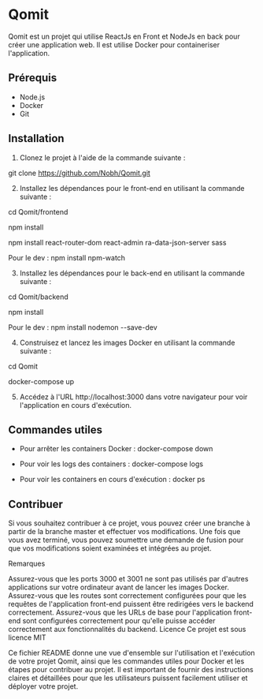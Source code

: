 # Qomit

Qomit est un projet qui utilise ReactJs en Front et NodeJs en back pour créer une application web. Il est utilise Docker pour containeriser l'application.

## Prérequis

- Node.js
- Docker
- Git

## Installation

1. Clonez le projet à l'aide de la commande suivante :

git clone https://github.com/Nobh/Qomit.git


2. Installez les dépendances pour le front-end en utilisant la commande suivante :

cd Qomit/frontend

npm install

npm install react-router-dom react-admin ra-data-json-server sass

Pour le dev : npm install npm-watch


3. Installez les dépendances pour le back-end en utilisant la commande suivante :

cd Qomit/backend

npm install

Pour le dev : npm install nodemon --save-dev


4. Construisez et lancez les images Docker en utilisant la commande suivante :

cd Qomit

docker-compose up


5. Accédez à l'URL http://localhost:3000 dans votre navigateur pour voir l'application en cours d'exécution.

## Commandes utiles

- Pour arrêter les containers Docker :
docker-compose down


- Pour voir les logs des containers :
docker-compose logs


- Pour voir les containers en cours d'exécution :
docker ps


## Contribuer

Si vous souhaitez contribuer à ce projet, vous pouvez créer une branche à partir de la branche master et effectuer vos modifications. Une fois que vous avez terminé, vous pouvez soumettre une demande de fusion pour que vos modifications soient examinées et intégrées au projet.

Remarques

Assurez-vous que les ports 3000 et 3001 ne sont pas utilisés par d'autres applications sur votre ordinateur avant de lancer les images Docker.
Assurez-vous que les routes sont correctement configurées pour que les requêtes de l'application front-end puissent être redirigées vers le backend correctement.
Assurez-vous que les URLs de base pour l'application front-end sont configurées correctement pour qu'elle puisse accéder correctement aux fonctionnalités du backend.
Licence
Ce projet est sous licence MIT

Ce fichier README donne une vue d'ensemble sur l'utilisation et l'exécution de votre projet Qomit, ainsi que les commandes utiles pour Docker et les étapes pour contribuer au projet. Il est important de fournir des instructions claires et détaillées pour que les utilisateurs puissent facilement utiliser et déployer votre projet.

